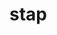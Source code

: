 # stap

<!--
[![PyPI - Version](https://img.shields.io/pypi/v/stap.svg)](https://pypi.org/project/stap)
[![PyPI - Python Version](https://img.shields.io/pypi/pyversions/stap.svg)](https://pypi.org/project/stap)

-----

**Table of Contents**

- [Installation](#installation)
- [License](#license)

## Installation

```console
pip install stap
```

## License

`stap` is distributed under the terms of the [MIT](https://spdx.org/licenses/MIT.html) license.
-->
